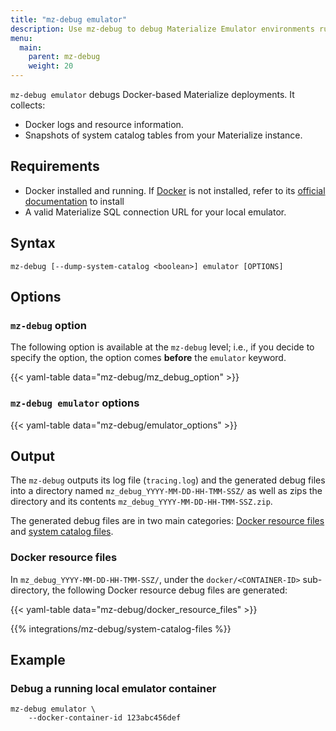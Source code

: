 ```yaml
---
title: "mz-debug emulator"
description: Use mz-debug to debug Materialize Emulator environments running in Docker.
menu:
  main:
    parent: mz-debug
    weight: 20
---
```


`mz-debug emulator` debugs Docker-based Materialize deployments. It collects:

- Docker logs and resource information.
- Snapshots of system catalog tables from your Materialize instance.

## Requirements

- Docker installed and running. If [Docker](https://www.docker.com/) is not installed, refer to its
[official documentation](https://docs.docker.com/get-docker/) to install
- A valid Materialize SQL connection URL for your local emulator.

## Syntax

```shell
mz-debug [--dump-system-catalog <boolean>] emulator [OPTIONS]
```

## Options

### `mz-debug` option

The following option is available at the `mz-debug` level; i.e., if you decide
to specify the option, the option comes **before** the `emulator` keyword.

{{< yaml-table data="mz-debug/mz_debug_option" >}}

### `mz-debug emulator` options

{{< yaml-table data="mz-debug/emulator_options" >}}

## Output

The `mz-debug` outputs its log file (`tracing.log`) and the generated debug
files into a directory named `mz_debug_YYYY-MM-DD-HH-TMM-SSZ/` as well as zips
the directory and its contents `mz_debug_YYYY-MM-DD-HH-TMM-SSZ.zip`.

The generated debug files are in two main categories: [Docker resource
files](#docker-resource-files) and [system catalog
files](#system-catalog-files).

### Docker resource files

In `mz_debug_YYYY-MM-DD-HH-TMM-SSZ/`, under the `docker/<CONTAINER-ID>`
sub-directory,  the following Docker resource debug files are generated:

{{< yaml-table data="mz-debug/docker_resource_files" >}}

{{% integrations/mz-debug/system-catalog-files %}}

## Example

### Debug a running local emulator container
```console
mz-debug emulator \
    --docker-container-id 123abc456def
```
